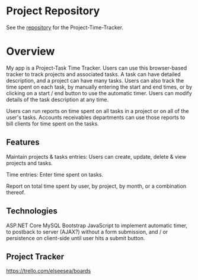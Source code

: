 # Project Repository
See the [repository](https://github.com/elseesea/project-time-tracker) for the Project-Time-Tracker.

# Overview

My app is a Project-Task Time Tracker.
Users can use this browser-based tracker to track projects and associated tasks.
A task can have detailed description, and a project can have many tasks.
Users can also track the time spent on each task, by manually entering the start
and end times, or by clicking on a start / end button to use the automatic timer.
Users can modify details of the task description at any time.

Users can run reports on time spent on all tasks in a project or on all of the
user's tasks. Accounts receivables departments can use those reports to bill
clients for time spent on the tasks. 

## Features

Maintain projects & tasks entries: Users can create, update, delete & view projects
and tasks.

Time entries: Enter time spent on tasks.

Report on total time spent by user, by project, by month, or a combination thereof.

## Technologies

ASP.NET Core
MySQL
Bootstrap
JavaScript to implement automatic timer, to postback to server (AJAX?) without a
form submission, and / or persistence on client-side until user hits a submit button.

## Project Tracker

https://trello.com/elseesea/boards
